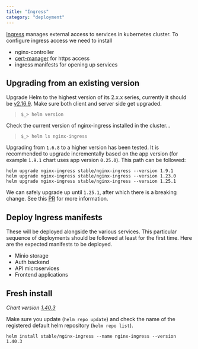 ```yaml
---
title: "Ingress"
category: "deployment"
---
```


[Ingress](https://kubernetes.io/docs/concepts/services-networking/ingress/#what-is-ingress)
manages external access to services in kubernetes cluster. To configure ingress access we need to install

- nginx-controller
- [cert-manager](/certificate) for https access
- ingress manifests for opening up services

## Upgrading from an existing version

Upgrade Helm to the highest version of its 2.x.x series, currently it should be [v2.16.9](https://github.com/helm/helm/releases/tag/v2.16.9). Make sure both client and server side get upgraded.

> `$_> helm version`

Check the current version of nginx-ingress installed in the cluster...

> `$_> helm ls nginx-ingress`

Upgrading from `1.6.8` to a higher version has been tested. It is recommended to upgrade
incrementally based on the app version (for example `1.9.1` chart uses app version `0.25.0`).
This path can be followed:

```shell
helm upgrade nginx-ingress stable/nginx-ingress --version 1.9.1
helm upgrade nginx-ingress stable/nginx-ingress --version 1.23.0
helm upgrade nginx-ingress stable/nginx-ingress --version 1.25.1
```

We can safely upgrade up until `1.25.1`, after which there is a breaking change. See this
[PR](https://github.com/helm/charts/pull/13646) for more information.

## Deploy Ingress manifests

These will be deployed alongside the various services. This particular sequence
of deployments should be followed at least for the first time. Here are the
expected manifests to be deployed.

- Minio storage
- Auth backend
- API microservices
- Frontend applications

## Fresh install

_Chart version [1.40.3](https://hub.helm.sh/charts/stable/nginx-ingress/1.40.3)_

Make sure you update (`helm repo update`) and check the name of
the registered default helm repository (`helm repo list`).

```shell
helm install stable/nginx-ingress --name nginx-ingress --version 1.40.3
```
